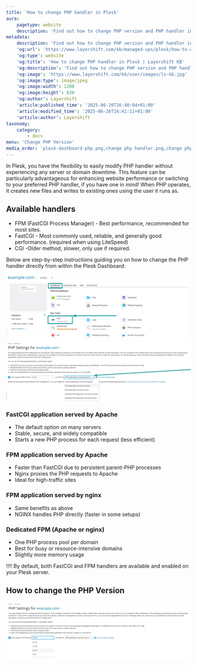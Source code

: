 ```yaml
---
title: 'How to change PHP handler in Plesk'
aura:
    pagetype: website
    description: 'Find out how to change PHP version and PHP handler in Plesk. Step by step guide.'
metadata:
    description: 'Find out how to change PHP version and PHP handler in Plesk. Step by step guide.'
    'og:url': 'https://www.layershift.com/kb/managed-vps/plesk/how-to-change-the-php-handler-in-plesk'
    'og:type': website
    'og:title': 'How to change PHP handler in Plesk | Layershift KB'
    'og:description': 'Find out how to change PHP version and PHP handler in Plesk. Step by step guide.'
    'og:image': 'https://www.layershift.com/kb/user/images/ls-kb.jpg'
    'og:image:type': image/jpeg
    'og:image:width': 1200
    'og:image:height': 630
    'og:author': Layershift
    'article:published_time': '2025-06-26T16:40:04+01:00'
    'article:modified_time': '2025-06-26T16:41:11+01:00'
    'article:author': Layershift
taxonomy:
    category:
        - docs
menu: 'Change PHP Version'
media_order: 'plesk-dashboard-php.png,change php handler.png,change php version.png'
---
```


In Plesk, you have the flexibility to easily modify PHP handler without experiencing any server or domain downtime. This feature can be particularly advantageous for enhancing website performance or switching to your preferred PHP handler, if you have one in mind! When PHP operates, it creates new files and writes to existing ones using the user it runs as.

## Available handlers

* 	FPM (FastCGI Process Manager) - Best performance, recommended for most sites.
* 	FastCGI - Most commonly used, reliable, and generally good performance. (required when using LiteSpeed)
* 	CGI -Older method, slower, only use if required.

Below are step-by-step instructions guiding you on how to change the PHP handler directly from within the Plesk Dashboard:

![plesk-dashboard-php](plesk-dashboard-php.png "plesk-dashboard-php")
![change%20php%20handler](change%20php%20handler.png "change%20php%20handler")

### FastCGI application served by Apache
* The default option on many servers
* Stable, secure, and widely compatible
* Starts a new PHP process for each request (less efficient)

### FPM application served by Apache
* Faster than FastCGI due to persistent parent-PHP processes
* Nginx proxies the PHP requests to Apache
* Ideal for high-traffic sites

### FPM application served by nginx
* Same benefits as above
* NGINX handles PHP directly (faster in some setups)

### Dedicated FPM (Apache or nginx)
* One PHP process pool per domain
* Best for busy or resource-intensive domains
* Slightly more memory usage

!!!! By default, both FastCGI and FPM handlers are available and enabled on your Plesk server.


## How to change the PHP Version

![change%20php%20version](change%20php%20version.png "change%20php%20version")